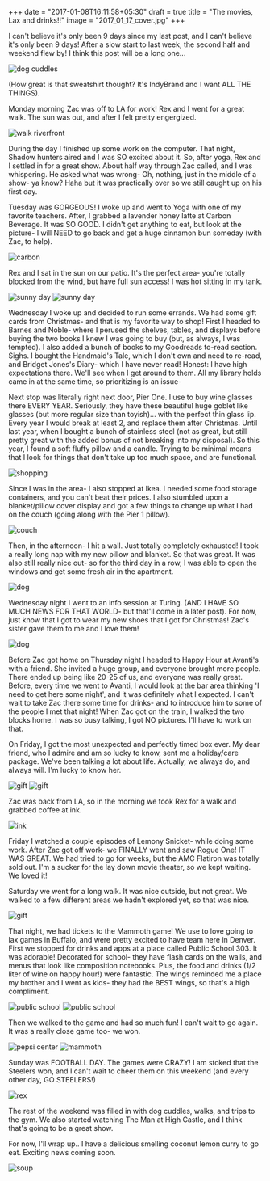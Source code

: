 +++
date = "2017-01-08T16:11:58+05:30"
draft = true
title = "The movies, Lax and drinks!!"
image = "2017_01_17_cover.jpg"
+++

I can't believe it's only been 9 days since my last post, and I can't believe it's only been 9 days! After a slow start to last week, the second half and weekend flew by! I think this post will be a long one...

![dog cuddles](/images/2017_01_17_indy.jpg)

(How great is that sweatshirt thought? It's IndyBrand and I want ALL THE THINGS).

Monday morning Zac was off to LA for work! Rex and I went for a great walk. The sun was out, and after I felt pretty engergized.

![walk riverfront](/images/2017_01_17_riverfront.jpg)

During the day I finished up some work on the computer. That night, Shadow hunters aired and I was SO excited about it. So, after yoga, Rex and I settled in for a great show. About half way through Zac called, and I was whispering. He asked what was wrong- Oh, nothing, just in the middle of a show- ya know? Haha but it was practically over so we still caught up on his first day.

Tuesday was GORGEOUS! I woke up and went to Yoga with one of my favorite teachers. After, I grabbed a lavender honey latte at Carbon Beverage. It was SO GOOD. I didn't get anything to eat, but look at the picture- I will NEED to go back and get a huge cinnamon bun someday (with Zac, to help).

![carbon](/images/2017_01_17_carbon.jpg)

Rex and I sat in the sun on our patio. It's the perfect area- you're totally blocked from the wind, but have full sun access! I was hot sitting in my tank.

![sunny day](/images/2017_01_17_out1.jpg)
![sunny day](/images/2017_01_17_out2.jpg)

Wednesday I woke up and decided to run some errands. We had some gift cards from Christmas- and that is my favorite way to shop! First I headed to Barnes and Noble- where I perused the shelves, tables, and displays before buying the two books I knew I was going to buy (but, as always, I was tempted). I also added a bunch of books to my Goodreads to-read section. Sighs. I bought the Handmaid's Tale, which I don't own and need to re-read, and Bridget Jones's Diary- which I have never read! Honest: I have high expectations there. We'll see when I get around to them. All my library holds came in at the same time, so prioritizing is an issue-

Next stop was literally right next door, Pier One. I use to buy wine glasses there EVERY YEAR. Seriously, they have these beautiful huge goblet like glasses (but more regular size than toyish)... with the perfect thin glass lip. Every year I would break at least 2, and replace them after Christmas. Until last year, when I bought a bunch of stainless steel (not as great, but still pretty great with the added bonus of not breaking into my disposal).  So this year, I found a soft fluffy pillow and a candle. Trying to be minimal means that I look for things that don't take up too much space, and are functional.

![shopping](/images/2017_01_17_shopping.jpg)

Since I was in the area- I also stopped at Ikea. I needed some food storage containers, and you can't beat their prices. I also stumbled upon a blanket/pillow cover display and got a few things to change up what I had on the couch (going along with the Pier 1 pillow).

![couch](/images/2017_01_17_couch.jpg)

Then, in the afternoon- I hit a wall. Just totally completely exhausted! I took a really long nap with my new pillow and blanket. So that was great. It was also still really nice out- so for the third day in a row, I was able to open the windows and get some fresh air in the apartment.

![dog](/images/2017_01_17_window.jpg)

Wednesday night I went to an info session at Turing. (AND I HAVE SO MUCH NEWS FOR THAT WORLD- but that'll come in a later post). For now, just know that I got to wear my new shoes that I got for Christmas! Zac's sister gave them to me and I love them!

![dog](/images/2017_01_17_shoes.jpg)

Before Zac got home on Thursday night I headed to Happy Hour at Avanti's with a friend. She invited a huge group, and everyone brought more people. There ended up being like 20-25 of us, and everyone was really great. Before, every time we went to Avanti, I would look at the bar area thinking 'I need to get here some night', and it was definitely what I expected. I can't wait to take Zac there some time for drinks- and to introduce him to some of the people I met that night!  When Zac got on the train, I walked the two blocks home. I was so busy talking, I got NO pictures. I'll have to work on that.

On Friday, I got the most unexpected and perfectly timed box ever. My dear friend, who I admire and am so lucky to know, sent me a holiday/care package. We've been talking a lot about life. Actually, we always do, and always will. I'm lucky to know her. 

![gift](/images/2017_01_17_gift1.jpg)
![gift](/images/2017_01_17_gift2.jpg)

Zac was back from LA, so in the morning we took Rex for a walk and grabbed coffee at ink.

![ink](/images/2017_01_17_ink.jpg)

Friday I watched a couple episodes of Lemony Snicket- while doing some work. After Zac got off work- we FINALLY went and saw Rogue One! IT WAS GREAT. We had tried to go for weeks, but the AMC Flatiron was totally sold out. I'm a sucker for the lay down movie theater, so we kept waiting. We loved it!

Saturday we went for a long walk. It was nice outside, but not great. We walked to a few different areas we hadn't explored yet, so that was nice.

![gift](/images/2017_01_17_train.jpg)

That night, we had tickets to the Mammoth game! We use to love going to lax games in Buffalo, and were pretty excited to have team here in Denver. First we stopped for drinks and apps at a place called Public School 303. It was adorable! Decorated for school- they have flash cards on the walls, and menus that look like composition notebooks. Plus, the food and drinks (1/2 liter of wine on happy hour!) were fantastic. The wings reminded me a place my brother and I went as kids- they had the BEST wings, so that's a high compliment.

![public school](/images/2017_01_17_ps303.jpg)
![public school](/images/2017_01_17_ps3032.jpg)

Then we walked to the game and had so much fun! I can't wait to go again. It was a really close game too- we won.

![pepsi center](/images/2017_01_17_pc.jpg)
![mammoth](/images/2017_01_17_lax.jpg)

Sunday was FOOTBALL DAY. The games were CRAZY! I am stoked that the Steelers won, and I can't wait to cheer them on this weekend (and every other day, GO STEELERS!)

![rex](/images/2017_01_17_dog_nap.jpg)

The rest of the weekend was filled in with dog cuddles, walks, and trips to the gym. We also started watching The Man at High Castle, and I think that's going to be a great show.

For now, I'll wrap up.. I have a delicious smelling coconut lemon curry to go eat. Exciting news coming soon.

![soup](/images/2017_01_17_lcsoup.jpg)
